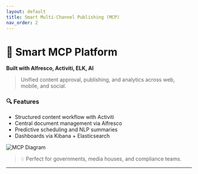 ```yaml
---
layout: default
title: Smart Multi-Channel Publishing (MCP)
nav_order: 2
---
```


# 📰 Smart MCP Platform

**Built with Alfresco, Activiti, ELK, AI**

> Unified content approval, publishing, and analytics across web, mobile, and social.

### 🔍 Features
- Structured content workflow with Activiti
- Central document management via Alfresco
- Predictive scheduling and NLP summaries
- Dashboards via Kibana + Elasticsearch

![MCP Diagram](assets/images/mcp-diagram.png)

> 💡 Perfect for governments, media houses, and compliance teams.

---
